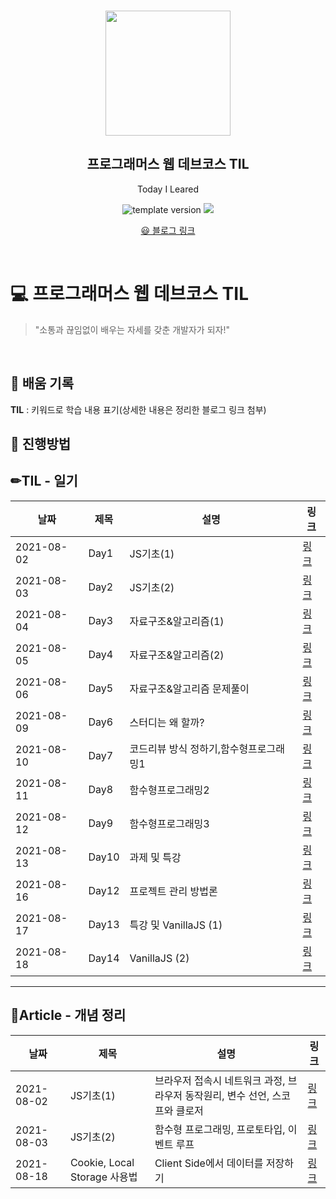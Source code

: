 <br/>
<p align="middle" >
  <img width="200px;" src="./src/images/prgms-logo.png"/>
</p>
<h2 align="middle">프로그래머스 웹 데브코스 TIL</h2>
<p align="middle">Today I Leared</p>
<p align="middle">
  <img src="https://img.shields.io/badge/version-1.0.0-blue?style=flat-square" alt="template version"/>
  <img src="https://img.shields.io/badge/language-md-md.svg?style=flat-square"/>
</p>

<p align="middle">
  <a href="https://ghost4551.tistory.com/">😃 블로그 링크</a>  
</p>

<br/>

# 💻 프로그래머스 웹 데브코스 TIL

> "소통과 끊임없이 배우는 자세를 갖춘 개발자가 되자!"

<br/>

## 📌 배움 기록

**TIL** : 키워드로 학습 내용 표기(상세한 내용은 정리한 블로그 링크 첨부)

## 🚀 진행방법

## ✏TIL - 일기

| 날짜       | 제목  | 설명                                   | 링크                                      |
| ---------- | ----- | -------------------------------------- | ----------------------------------------- |
| 2021-08-02 | Day1  | JS기초(1)                              | [링크](https://ghost4551.tistory.com/119) |
| 2021-08-03 | Day2  | JS기초(2)                              | [링크](https://ghost4551.tistory.com/120) |
| 2021-08-04 | Day3  | 자료구조&알고리즘(1)                   | [링크](https://ghost4551.tistory.com/121) |
| 2021-08-05 | Day4  | 자료구조&알고리즘(2)                   | [링크](https://ghost4551.tistory.com/122) |
| 2021-08-06 | Day5  | 자료구조&알고리즘 문제풀이             | [링크](https://ghost4551.tistory.com/123) |
| 2021-08-09 | Day6  | 스터디는 왜 할까?                      | [링크](https://ghost4551.tistory.com/124) |
| 2021-08-10 | Day7  | 코드리뷰 방식 정하기,함수형프로그래밍1 | [링크](https://ghost4551.tistory.com/125) |
| 2021-08-11 | Day8  | 함수형프로그래밍2                      | [링크](https://ghost4551.tistory.com/126) |
| 2021-08-12 | Day9  | 함수형프로그래밍3                      | [링크](https://ghost4551.tistory.com/127) |
| 2021-08-13 | Day10 | 과제 및 특강                           | [링크](https://ghost4551.tistory.com/128) |
| 2021-08-16 | Day12 | 프로젝트 관리 방법론                   | [링크](https://ghost4551.tistory.com/129) |
| 2021-08-17 | Day13 | 특강 및 VanillaJS (1)                  | [링크](https://ghost4551.tistory.com/130) |
| 2021-08-18 | Day14 | VanillaJS (2)                          | [링크](https://ghost4551.tistory.com/131) |

---

## 📖Article - 개념 정리

| 날짜       | 제목                         | 설명                                                                         | 링크                                      |
| ---------- | ---------------------------- | ---------------------------------------------------------------------------- | ----------------------------------------- |
| 2021-08-02 | JS기초(1)                    | 브라우저 접속시 네트워크 과정, 브라우저 동작원리, 변수 선언, 스코프와 클로저 | [링크](https://ghost4551.tistory.com/119) |
| 2021-08-03 | JS기초(2)                    | 함수형 프로그래밍, 프로토타입, 이벤트 루프                                   | [링크](https://ghost4551.tistory.com/120) |
| 2021-08-18 | Cookie, Local Storage 사용법 | Client Side에서 데이터를 저장하기                                            | [링크](https://ghost4551.tistory.com/120) |
